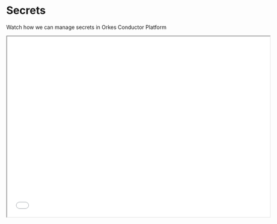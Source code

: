 # Secrets

Watch how we can manage secrets in Orkes Conductor Platform

<div className="embed-loom-video">
    <iframe
        width="700px"
        height="480px"
        allow="fullscreen;"
        src={"https://player.vimeo.com/video/820393127?h=244999ded8"}
    ></iframe>
</div>
